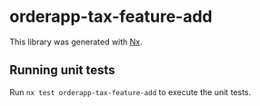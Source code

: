 # orderapp-tax-feature-add

This library was generated with [Nx](https://nx.dev).

## Running unit tests

Run `nx test orderapp-tax-feature-add` to execute the unit tests.
